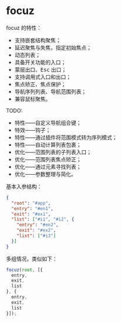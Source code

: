 # focuz

focuz 的特性：

- 支持嵌套结构聚焦；
- 延迟聚焦与失焦，指定初始焦点；
- 动态列表；
- 具备开关功能的入口；
- 蒙层出口、<kbd>Esc</kbd> 出口；
- 支持调用式入口和出口；
- 焦点矫正、焦点保护；
- 导航序列列表、导航范围列表；
- 兼容鼠标聚焦。

TODO:

- 特性——自定义导航组合键；
- 特效——钩子；
- 特性——通过插件将范围模式转为序列模式；
- 特性——自动计算列表包裹；
- 优化——范围列表的子列表入口；
- 优化——范围列表焦点矫正；
- 优化——通过元素寻找列表；
- 优化——参数整理与简化。



基本入参结构：

```json
{
  "root": "#app",
  "entry": "#en1",
  "exit": "#ex1",
  "list": ["#i1", "#i2", {
    "entry": "#en2",
    "exit": "#ex2",
    "list": ["#i3"]
  }]
}
```

多组情况，类似如下：

```javascript
focuz(root, [{
  entry,
  exit,
  list
}, {
  entry,
  exit,
  list
}]);
```